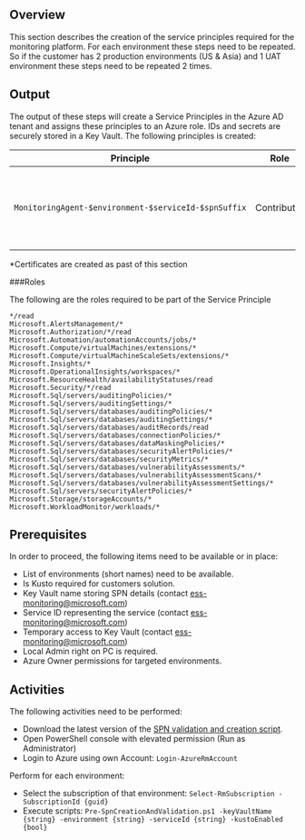 ## Overview
This section describes the creation of the service principles required for the monitoring platform. For each environment these steps need to be repeated. So if the customer has 2 production environments (US & Asia) and 1 UAT environment these steps need to be repeated 2 times. 

## Output
The output of these steps will create a Service Principles in the Azure AD tenant and assigns these principles to an Azure role. IDs and secrets are securely stored in a Key Vault. The following principles is created:

| Principle | Role | Mandatory | Certificate* | Purpose | Example | 
|---|---|---|---|---|---|
|`MonitoringAgent-$environment-$serviceId-$spnSuffix` | Contributor | Yes | Yes | This SPN is used to execute predefined runbooks by Azure Automation. |MonitoringAgent-DEV-BPL-SPN|
*Certificates are created as past of this section


###Roles

The following are the roles required to be part of the Service Principle
```
*/read
Microsoft.AlertsManagement/*
Microsoft.Authorization/*/read
Microsoft.Automation/automationAccounts/jobs/*
Microsoft.Compute/virtualMachines/extensions/*
Microsoft.Compute/virtualMachineScaleSets/extensions/*
Microsoft.Insights/*
Microsoft.OperationalInsights/workspaces/*
Microsoft.ResourceHealth/availabilityStatuses/read
Microsoft.Security/*/read
Microsoft.Sql/servers/auditingPolicies/*
Microsoft.Sql/servers/auditingSettings/*
Microsoft.Sql/servers/databases/auditingPolicies/*
Microsoft.Sql/servers/databases/auditingSettings/*
Microsoft.Sql/servers/databases/auditRecords/read
Microsoft.Sql/servers/databases/connectionPolicies/*
Microsoft.Sql/servers/databases/dataMaskingPolicies/*
Microsoft.Sql/servers/databases/securityAlertPolicies/*
Microsoft.Sql/servers/databases/securityMetrics/*
Microsoft.Sql/servers/databases/vulnerabilityAssessments/*
Microsoft.Sql/servers/databases/vulnerabilityAssessmentScans/*
Microsoft.Sql/servers/databases/vulnerabilityAssessmentSettings/*
Microsoft.Sql/servers/securityAlertPolicies/*
Microsoft.Storage/storageAccounts/*
Microsoft.WorkloadMonitor/workloads/*
```

## Prerequisites
In order to proceed, the following items need to be available or in place:
- List of environments (short names) need to be available.
- Is Kusto required for customers solution. 
- Key Vault name storing SPN details (contact ess-monitoring@microsoft.com)
- Service ID representing the service (contact ess-monitoring@microsoft.com)
- Temporary access to Key Vault (contact ess-monitoring@microsoft.com)
- Local Admin right on PC is required.
- Azure Owner permissions for targeted environments.  

## Activities
The following activities need to be performed:
- Download the latest version of the [SPN validation and creation script](https://easplatform.visualstudio.com/_git/Monitoring?path=%2Fsrc%2FMicrosoft.EAS.Monitoring.Deployment.Platform%2FPre-SpnCreationAndValidation.ps1&version=GBmaster).
- Open PowerShell console with elevated permission (Run as Administrator)
- Login to Azure using own Account: `Login-AzureRmAccount`

Perform for each environment:
- Select the subscription of that environment: `Select-RmSubscription -SubscriptionId {guid}`
- Execute scripts: `Pre-SpnCreationAndValidation.ps1 -keyVaultName {string} -environment {string} -serviceId {string} -kustoEnabled {bool}`
